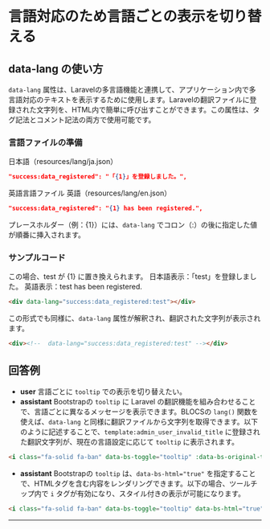# 言語対応のため言語ごとの表示を切り替える
## **data-lang** の使い方
`data-lang` 属性は、Laravelの多言語機能と連携して、アプリケーション内で多言語対応のテキストを表示するために使用します。Laravelの翻訳ファイルに登録された文字列を、HTML内で簡単に呼び出すことができます。この属性は、タグ記法とコメント記法の両方で使用可能です。

### 言語ファイルの準備
日本語（resources/lang/ja.json）
```json
"success:data_registered": "「{1}」を登録しました。",
```
英語言語ファイル
 英語（resources/lang/en.json）
```json
"success:data_registered": "{1} has been registered.",
```
プレースホルダー（例：{1}）には、`data-lang` でコロン（:）の後に指定した値が順番に挿入されます。

### サンプルコード
この場合、test が {1} に置き換えられます。
日本語表示：「test」を登録しました。
英語表示：test has been registered.
```html
<div data-lang="success:data_registered:test"></div>
```

この形式でも同様に、`data-lang` 属性が解釈され、翻訳された文字列が表示されます。
```html
<div><!--  data-lang="success:data_registered:test" --></div>
```

## 回答例
- **user**
言語ごとに `tooltip` での表示を切り替えたい。
- **assistant**
Bootstrapの `tooltip` に Laravel の翻訳機能を組み合わせることで、言語ごとに異なるメッセージを表示できます。BLOCSの `lang()` 関数を使えば、`data-lang` と同様に翻訳ファイルから文字列を取得できます。以下のように記述することで、`template:admin_user_invalid_title` に登録された翻訳文字列が、現在の言語設定に応じて `tooltip` に表示されます。
```html
<i class="fa-solid fa-ban" data-bs-toggle="tooltip" :data-bs-original-title=lang("template:admin_user_invalid_title")></i>
```
- **assistant**
Bootstrapの `tooltip` は、`data-bs-html="true"` を指定することで、HTMLタグを含む内容をレンダリングできます。以下の場合、ツールチップ内で `i` タグが有効になり、スタイル付きの表示が可能になります。
```html
<i class="fa-solid fa-ban" data-bs-toggle="tooltip" data-bs-html="true" data-bs-original-title="<i>ERROR</i>"></i>
```
---
